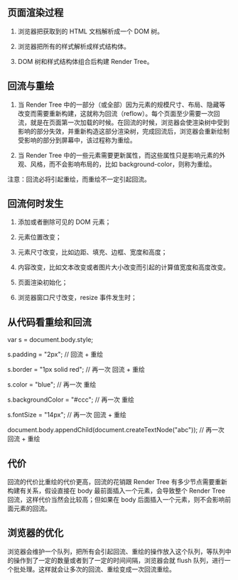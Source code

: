 ## 页面渲染过程

1. 浏览器把获取到的 HTML 文档解析成一个 DOM 树。

2. 浏览器把所有的样式解析成样式结构体。

3. DOM 树和样式结构体组合后构建 Render Tree。

## 回流与重绘

1. 当 Render Tree 中的一部分（或全部）因为元素的规模尺寸、布局、隐藏等改变而需要重新构建，这就称为回流（reflow）。每个页面至少需要一次回流，就是在页面第一次加载的时候。在回流的时候，浏览器会使渲染树中受到影响的部分失效，并重新构造这部分渲染树，完成回流后，浏览器会重新绘制受影响的部分到屏幕中，该过程称为重绘。

2. 当 Render Tree 中的一些元素需要更新属性，而这些属性只是影响元素的外观、风格，而不会影响布局的，比如 background-color，则称为重绘。

注意：回流必将引起重绘，而重绘不一定引起回流。

## 回流何时发生

1. 添加或者删除可见的 DOM 元素；

2. 元素位置改变；

3. 元素尺寸改变，比如边距、填充、边框、宽度和高度；

4. 内容改变，比如文本改变或者图片大小改变而引起的计算值宽度和高度改变。

5. 页面渲染初始化；

6. 浏览器窗口尺寸改变，resize 事件发生时；

## 从代码看重绘和回流

var s = document.body.style;

s.padding = "2px"; // 回流 + 重绘

s.border = "1px solid red"; // 再一次 回流 + 重绘

s.color = "blue"; // 再一次 重绘

s.backgroundColor = "#ccc"; // 再一次 重绘

s.fontSize = "14px"; // 再一次 回流 + 重绘

document.body.appendChild(document.createTextNode("abc")); // 再一次 回流 + 重绘

## 代价

回流的代价比重绘的代价更高，回流的花销跟 Render Tree 有多少节点需要重新构建有关系，假设直接在 body 最前面插入一个元素，会导致整个 Render Tree 回流，这样代价当然会比较高；但如果在 body 后面插入一个元素，则不会影响前面元素的回流。

## 浏览器的优化

浏览器会维护一个队列，把所有会引起回流、重绘的操作放入这个队列，等队列中的操作到了一定的数量或者到了一定的时间间隔，浏览器会就 flush 队列，进行一个批处理。这样就会让多次的回流、重绘变成一次回流重绘。